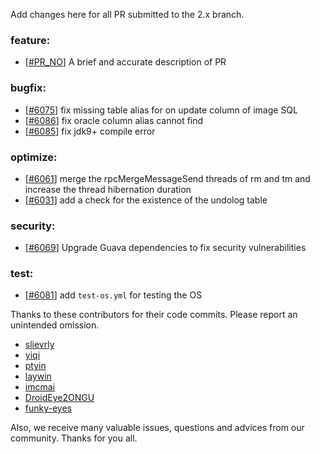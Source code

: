 Add changes here for all PR submitted to the 2.x branch.

<!-- Please add the `changes` to the following location(feature/bugfix/optimize/test) based on the type of PR -->

### feature:
- [[#PR_NO](https://github.com/seata/seata/pull/PR_NO)] A brief and accurate description of PR

### bugfix:
- [[#6075](https://github.com/seata/seata/pull/6075)] fix missing table alias for on update column of image SQL
- [[#6086](https://github.com/seata/seata/pull/6086)] fix oracle column alias cannot find
- [[#6085](https://github.com/seata/seata/pull/6085)] fix jdk9+ compile error

### optimize:
- [[#6061](https://github.com/seata/seata/pull/6061)] merge the rpcMergeMessageSend threads of rm and tm and increase the thread hibernation duration
- [[#6031](https://github.com/seata/seata/pull/6031)] add a check for the existence of the undolog table

### security:
- [[#6069](https://github.com/seata/seata/pull/6069)] Upgrade Guava dependencies to fix security vulnerabilities

### test:
- [[#6081](https://github.com/seata/seata/pull/6081)] add `test-os.yml` for testing the OS

Thanks to these contributors for their code commits. Please report an unintended omission.

<!-- Please make sure your Github ID is in the list below -->
- [slievrly](https://github.com/slievrly)
- [yiqi](https://github.com/PleaseGiveMeTheCoke)
- [ptyin](https://github.com/ptyin)
- [laywin](https://github.com/laywin)
- [imcmai](https://github.com/imcmai)
- [DroidEye2ONGU](https://github.com/DroidEye2ONGU)
- [funky-eyes](https://github.com/funky-eyes)

Also, we receive many valuable issues, questions and advices from our community. Thanks for you all.
